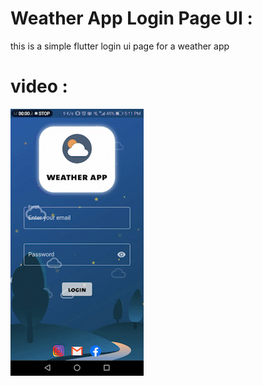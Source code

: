 # Weather App Login Page UI :

this is a simple flutter login ui page for a weather app

# video :
![example 1](https://github.com/AbdulrhmanSayedAli/vitalityGifs/blob/main/weather_app_sample.gif)
